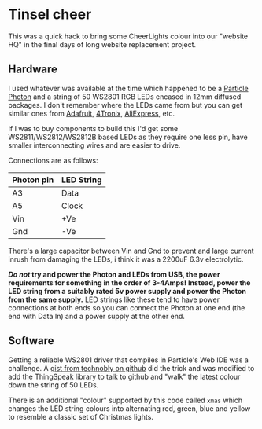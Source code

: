 # Tinsel cheer

This was a quick hack to bring some CheerLights colour into our "website HQ" in the final days of long website replacement project.

## Hardware

I used whatever was available at the time which happened to be a [Particle Photon](https://store.particle.io/collections/photon) and a string of 50 WS2801 RGB LEDs encased in 12mm diffused packages. I don't remember where the LEDs came from but you can get similar ones from [Adafruit](https://www.adafruit.com/products/322), [4Tronix](http://4tronix.co.uk/store/index.php?rt=product/product&product_id=214), [AliExpress](http://www.aliexpress.com/item/50pcs-12mm-IP65-Waterproof-WS2801-RGB-LED-Pixels-Modules-with-WS2801-IC-Addressable-Color/663520530.html), etc.

If I was to buy components to build this I'd get some WS2811/WS2812/WS2812B based LEDs as they require one less pin, have smaller interconnecting wires and are easier to drive.

Connections are as follows:

Photon pin | LED String
-----------|-----------
A3         | Data
A5         | Clock
Vin        | +Ve
Gnd        | -Ve

There's a large capacitor between Vin and Gnd to prevent and large current inrush from damaging the LEDs, i think it was a 2200uF 6.3v electrolytic.

**_Do not_ try and power the Photon and LEDs from USB, the power requirements for something in the order of 3-4Amps! Instead, power the LED string from a suitably rated 5v power supply and power the Photon from the same supply.** LED strings like these tend to have power connections at both ends so you can connect the Photon at one end (the end with Data In) and a power supply at the other end.

## Software

Getting a reliable WS2801 driver that compiles in Particle's Web IDE was a challenge. A [gist from technobly on github](https://gist.github.com/technobly/8339548) did the trick and was modified to add the ThingSpeak library to talk to github and "walk" the latest colour down the string of 50 LEDs.

There is an additional "colour" supported by this code called `xmas` which changes the LED string colours into alternating red, green, blue and yellow to resemble a classic set of Christmas lights.
